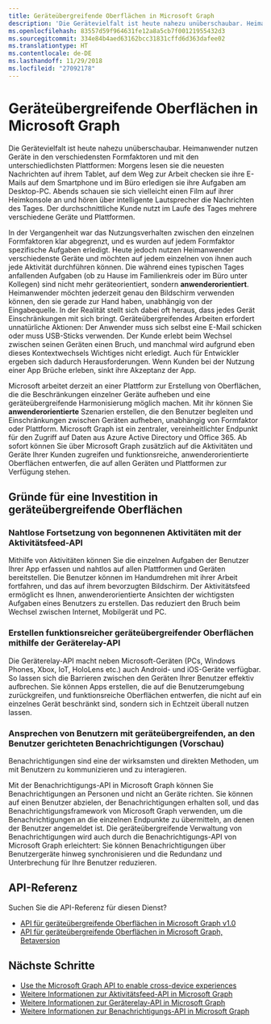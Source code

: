```yaml
---
title: Geräteübergreifende Oberflächen in Microsoft Graph
description: 'Die Gerätevielfalt ist heute nahezu unüberschaubar. Heimanwender nutzen Geräte in den verschiedensten Formfaktoren und mit den unterschiedlichsten Plattformen: Morgens lesen sie die neuesten Nachrichten auf ihrem Tablet, auf dem Weg zur Arbeit checken sie ihre E-Mails auf dem Smartphone und im Büro erledigen sie ihre Aufgaben am Desktop-PC. Abends schauen sie sich vielleicht einen Film auf ihrer Heimkonsole an und hören über intelligente Lautsprecher die Nachrichten des Tages. Der durchschnittliche Kunde nutzt im Laufe des Tages mehrere verschiedene Geräte und Plattformen. '
ms.openlocfilehash: 83557d59f964631fe12a8a5cb7f00121955432d3
ms.sourcegitcommit: 334e84b4aed63162bcc31831cffd6d363dafee02
ms.translationtype: HT
ms.contentlocale: de-DE
ms.lasthandoff: 11/29/2018
ms.locfileid: "27092178"
---
```

# <a name="cross-device-experiences-in-microsoft-graph"></a>Geräteübergreifende Oberflächen in Microsoft Graph

Die Gerätevielfalt ist heute nahezu unüberschaubar. Heimanwender nutzen Geräte in den verschiedensten Formfaktoren und mit den unterschiedlichsten Plattformen: Morgens lesen sie die neuesten Nachrichten auf ihrem Tablet, auf dem Weg zur Arbeit checken sie ihre E-Mails auf dem Smartphone und im Büro erledigen sie ihre Aufgaben am Desktop-PC. Abends schauen sie sich vielleicht einen Film auf ihrer Heimkonsole an und hören über intelligente Lautsprecher die Nachrichten des Tages. Der durchschnittliche Kunde nutzt im Laufe des Tages mehrere verschiedene Geräte und Plattformen. 

In der Vergangenheit war das Nutzungsverhalten zwischen den einzelnen Formfaktoren klar abgegrenzt, und es wurden auf jedem Formfaktor spezifische Aufgaben erledigt. Heute jedoch nutzen Heimanwender verschiedenste Geräte und möchten auf jedem einzelnen von ihnen auch jede Aktivität durchführen können. Die während eines typischen Tages anfallenden Aufgaben (ob zu Hause im Familienkreis oder im Büro unter Kollegen) sind nicht mehr geräteorientiert, sondern **anwenderorientiert**. Heimanwender möchten jederzeit genau den Bildschirm verwenden können, den sie gerade zur Hand haben, unabhängig von der Eingabequelle. In der Realität stellt sich dabei oft heraus, dass jedes Gerät Einschränkungen mit sich bringt. Geräteübergreifendes Arbeiten erfordert unnatürliche Aktionen: Der Anwender muss sich selbst eine E-Mail schicken oder muss USB-Sticks verwenden. Der Kunde erlebt beim Wechsel zwischen seinen Geräten einen Bruch, und manchmal wird aufgrund eben dieses Kontextwechsels Wichtiges nicht erledigt. Auch für Entwickler ergeben sich dadurch Herausforderungen. Wenn Kunden bei der Nutzung einer App Brüche erleben, sinkt ihre Akzeptanz der App.

Microsoft arbeitet derzeit an einer Plattform zur Erstellung von Oberflächen, die die Beschränkungen einzelner Geräte aufheben und eine geräteübergreifende Harmonisierung möglich machen. Mit ihr können Sie **anwenderorientierte** Szenarien erstellen, die den Benutzer begleiten und Einschränkungen zwischen Geräten aufheben, unabhängig von Formfaktor oder Plattform. Microsoft Graph ist ein zentraler, vereinheitlichter Endpunkt für den Zugriff auf Daten aus Azure Active Directory und Office 365. Ab sofort können Sie über Microsoft Graph zusätzlich auf die Aktivitäten und Geräte Ihrer Kunden zugreifen und funktionsreiche, anwenderorientierte Oberflächen entwerfen, die auf allen Geräten und Plattformen zur Verfügung stehen. 

## <a name="why-invest-in-cross-device-experiences"></a>Gründe für eine Investition in geräteübergreifende Oberflächen

### <a name="let-customers-pick-up-where-they-leave-off-with-the-activity-feed-api"></a>Nahtlose Fortsetzung von begonnenen Aktivitäten mit der Aktivitätsfeed-API 
Mithilfe von Aktivitäten können Sie die einzelnen Aufgaben der Benutzer Ihrer App erfassen und nahtlos auf allen Plattformen und Geräten bereitstellen. Die Benutzer können im Handumdrehen mit ihrer Arbeit fortfahren, und das auf ihrem bevorzugten Bildschirm. Der Aktivitätsfeed ermöglicht es Ihnen, anwenderorientierte Ansichten der wichtigsten Aufgaben eines Benutzers zu erstellen. Das reduziert den Bruch beim Wechsel zwischen Internet, Mobilgerät und PC. 

### <a name="build-rich-cross-device-experiences-by-using-the-device-relay-api"></a>Erstellen funktionsreicher geräteübergreifender Oberflächen mithilfe der Geräterelay-API 
Die Geräterelay-API macht neben Microsoft-Geräten (PCs, Windows Phones, Xbox, IoT, HoloLens etc.) auch Android- und iOS-Geräte verfügbar. So lassen sich die Barrieren zwischen den Geräten Ihrer Benutzer effektiv aufbrechen. Sie können Apps erstellen, die auf die Benutzerumgebung zurückgreifen, und funktionsreiche Oberflächen entwerfen, die nicht auf ein einzelnes Gerät beschränkt sind, sondern sich in Echtzeit überall nutzen lassen. 

### <a name="engage-users-with-human-centric-cross-device-notifications-preview"></a>Ansprechen von Benutzern mit geräteübergreifenden, an den Benutzer gerichteten Benachrichtigungen (Vorschau)

Benachrichtigungen sind eine der wirksamsten und direkten Methoden, um mit Benutzern zu kommunizieren und zu interagieren. 

Mit der Benachrichtigungs-API in Microsoft Graph können Sie Benachrichtigungen an Personen und nicht an Geräte richten. Sie können auf einen Benutzer abzielen, der Benachrichtigungen erhalten soll, und das Benachrichtigungsframework von Microsoft Graph verwenden, um die Benachrichtigungen an die einzelnen Endpunkte zu übermitteln, an denen der Benutzer angemeldet ist. Die geräteübergreifende Verwaltung von Benachrichtigungen wird auch durch die Benachrichtigungs-API von Microsoft Graph erleichtert: Sie können Benachrichtigungen über Benutzergeräte hinweg synchronisieren und die Redundanz und Unterbrechung für Ihre Benutzer reduzieren. 

## <a name="api-reference"></a>API-Referenz
Suchen Sie die API-Referenz für diesen Dienst?

- [API für geräteübergreifende Oberflächen in Microsoft Graph v1.0](/graph/api/resources/project-rome-overview?view=graph-rest-1.0)
- [API für geräteübergreifende Oberflächen in Microsoft Graph, Betaversion](/graph/api/resources/project-rome-overview?view=graph-rest-beta)


## <a name="next-steps"></a>Nächste Schritte

- [Use the Microsoft Graph API to enable cross-device experiences](/graph/api/resources/cross-device-reference-overview?view=graph-rest-1.0)
- [Weitere Informationen zur Aktivitätsfeed-API in Microsoft Graph](activity-feed-concept-overview.md)
- [Weitere Informationen zur Geräterelay-API in Microsoft Graph](device-relay-concept-overview.md)
- [Weitere Informationen zur Benachrichtigungs-API in Microsoft Graph](notifications-concept-overview.md)
